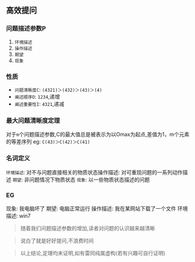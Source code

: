 ## **高效提问**

### **问题描述参数P**
1. `环境描述`
2. `操作描述`
3. `期望`
4. `现象`


### **性质**
- `问题清晰度C`: `(4321)＞(432)＞(43)＞(4)`
- `阐述顺序O`: `1234`,递增
- `阐述重要性I`: `4321`,递减


### **最大问题清晰度定理** 
对于`m`个问题描述参数,C的最大值总是被表示为以Omax为起点,差值为1，m个元素的等差序列
eg: `C(43)＞C(42)＞C(41)`


### **名词定义**
`环境描述`: 对不与问题直接相关的物质状态操作描述: 对可重现问题的一系列动作描述
`期望`: 非问题情况下物质状态
`现象`: 以一些物质状态描述的问题


### **EG**
现象: 我电脑坏了
期望: 电脑正常运行
操作描述: 我在某网站下载了一个文件
环境描述: win7

> 随着我们问题描述参数的增加,读者对问题的认识越来越清晰

> 说白了就是好好提问,不浪费时间

> 以上结论,定理均未证明,如有雷同纯属虚构(若有兴趣可自行证明)
